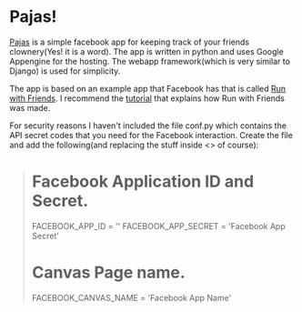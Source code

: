 Pajas!
=====

[Pajas](http://apps.facebook.com/pajaspoint) is a simple facebook app for keeping track of your friends clownery(Yes! it is a word). The app is written in python and uses Google Appengine for the hosting. The webapp framework(which is very similar to Django) is used for simplicity. 

The app is based on an example app that Facebook has that is called [Run with Friends](http://apps.facebook.com/runwithfriends/). I recommend the [tutorial](http://developers.facebook.com/docs/samples/canvas/) that explains how Run with Friends was made. 

For security reasons I haven't included the file conf.py which contains the API secret codes that you need for the Facebook interaction. Create the file and add the following(and replacing the stuff inside <> of course):
> # Facebook Application ID and Secret.
> FACEBOOK_APP_ID = '<Facebook App Id>'
> FACEBOOK_APP_SECRET = 'Facebook App Secret'
> # Canvas Page name.
> FACEBOOK_CANVAS_NAME = 'Facebook App Name'


